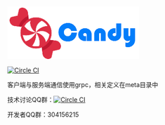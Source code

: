 ![Logo](/res/logo.png?raw=true "Candy logo")

[![Circle CI](https://circleci.com/gh/dearcode/candy.svg?style=svg)](https://circleci.com/gh/dearcode/candy) 


客户端与服务端通信使用grpc，相关定义在meta目录中

技术讨论QQ群：[![Circle CI](http://pub.idqqimg.com/wpa/images/group.png)](http://shang.qq.com/wpa/qunwpa?idkey=d43cad7db88d71f70da81523c02b2fe59343111e1d0a9d5f5ac2a198ee047279)


开发者QQ群：304156215
